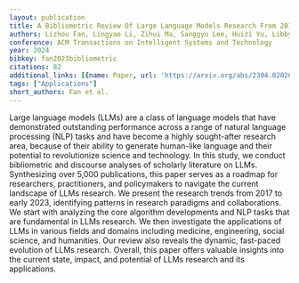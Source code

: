 ```yaml
---
layout: publication
title: A Bibliometric Review Of Large Language Models Research From 2017 To 2023
authors: Lizhou Fan, Lingyao Li, Zihui Ma, Sanggyu Lee, Huizi Yu, Libby Hemphill
conference: ACM Transactions on Intelligent Systems and Technology
year: 2024
bibkey: fan2023bibliometric
citations: 82
additional_links: [{name: Paper, url: 'https://arxiv.org/abs/2304.02020'}]
tags: ["Applications"]
short_authors: Fan et al.
---
```

Large language models (LLMs) are a class of language models that have
demonstrated outstanding performance across a range of natural language
processing (NLP) tasks and have become a highly sought-after research area,
because of their ability to generate human-like language and their potential to
revolutionize science and technology. In this study, we conduct bibliometric
and discourse analyses of scholarly literature on LLMs. Synthesizing over 5,000
publications, this paper serves as a roadmap for researchers, practitioners,
and policymakers to navigate the current landscape of LLMs research. We present
the research trends from 2017 to early 2023, identifying patterns in research
paradigms and collaborations. We start with analyzing the core algorithm
developments and NLP tasks that are fundamental in LLMs research. We then
investigate the applications of LLMs in various fields and domains including
medicine, engineering, social science, and humanities. Our review also reveals
the dynamic, fast-paced evolution of LLMs research. Overall, this paper offers
valuable insights into the current state, impact, and potential of LLMs
research and its applications.